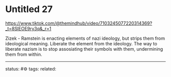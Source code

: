 # Untitled 27
https://www.tiktok.com/@themindhub/video/7103245077220314369?_t=8SlEOE9ry3q&_r=1

Zizek - Ramstein is enacting elements of nazi ideology, but strips them from ideological meaning. Liberate the element from the ideology. The way to liberate nazism is to stop assosiating their symbols with them, undermining them from within.



---
status: #⚙️ 
tags: 
related: 